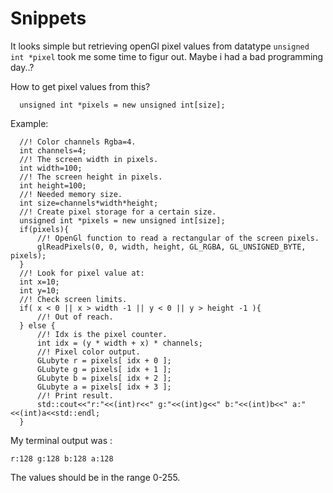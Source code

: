 # Snippets

It looks simple but retrieving openGl pixel values from datatype `unsigned int *pixel` took me some time to figur out.
Maybe i had a bad programming day..?

How to get pixel values from this?

      unsigned int *pixels = new unsigned int[size];

Example:

      //! Color channels Rgba=4.
      int channels=4;
      //! The screen width in pixels.
      int width=100;
      //! The screen height in pixels.
      int height=100;
      //! Needed memory size.
      int size=channels*width*height;
      //! Create pixel storage for a certain size.
      unsigned int *pixels = new unsigned int[size];
      if(pixels){
          //! OpenGl function to read a rectangular of the screen pixels.
          glReadPixels(0, 0, width, height, GL_RGBA, GL_UNSIGNED_BYTE, pixels);
      }
      //! Look for pixel value at:
      int x=10;
      int y=10;
      //! Check screen limits.
      if( x < 0 || x > width -1 || y < 0 || y > height -1 ){
          //! Out of reach.
      } else {
          //! Idx is the pixel counter.
          int idx = (y * width + x) * channels;
          //! Pixel color output.
          GLubyte r = pixels[ idx + 0 ];
          GLubyte g = pixels[ idx + 1 ];
          GLubyte b = pixels[ idx + 2 ];
          GLubyte a = pixels[ idx + 3 ];
          //! Print result.
          std::cout<<"r:"<<(int)r<<" g:"<<(int)g<<" b:"<<(int)b<<" a:"<<(int)a<<std::endl;
      }
      
My terminal output was :

    r:128 g:128 b:128 a:128
    
The values should be in the range 0-255.    
                
